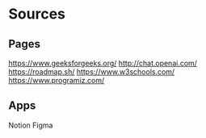 # Sources

## Pages

https://www.geeksforgeeks.org/
http://chat.openai.com/
https://roadmap.sh/
https://www.w3schools.com/
https://www.programiz.com/

## Apps

Notion
Figma
